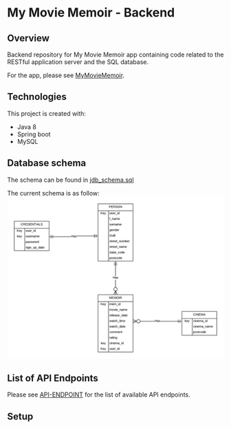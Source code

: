 # My Movie Memoir - Backend

## Overview

Backend repository for My Movie Memoir app containing code related to the RESTful application server and the SQL database.

For the app, please see [MyMovieMemoir](https://github.com/Adryipan/MyMovieMemoir).

## Technologies
This project is created with:
* Java 8 
* Spring boot
* MySQL

## Database schema

The schema can be found in [jdb_schema.sql](jdb_schema.sql)

The current schema is as follow:
<br>
<img src="db_schema.png"></img>

## List of API Endpoints

Please see [API-ENDPOINT](API-ENDPOINT.md) for the list of available API endpoints.

## Setup

[comment]: <> (Please make sure you have installed the following prerequisites on your development machine:)

[comment]: <> (* [GlassFish]&#40;https://javaee.github.io/glassfish/download&#41; - GlassFish 4.1 is recommended for demonstration.)

[comment]: <> (* [NetBeans]&#40;https://www.oracle.com/technetwork/java/javase/downloads/jdk-netbeans-jsp-3413139-esa.html&#41; - This should include Java 8 within the installation bundle.)

[comment]: <> (* [Java 8]&#40;https://www.java.com/en/download/&#41;)

[comment]: <> (## Start server)

[comment]: <> (The current distribution uses Java DB in NetBeans and is hosted with GlassFish 4.1. A set of sample data has been included in the schema file. For quick demonstration:)

[comment]: <> (1. Download the project)

[comment]: <> (2. Open the project folder with NetBean)

[comment]: <> (3. Run the server with the run project button)

[comment]: <> (By default, type the following URL with the combination of parameters listed [here]&#40;#ListOfAPIEndpoints&#41;)

[comment]: <> (```)

[comment]: <> (http://localhost:15321/MyMovieMemoir-Backend/webresources/)
```
